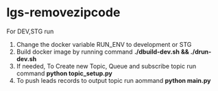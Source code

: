 # lgs-removezipcode

For DEV,STG run
1. Change the docker variable RUN_ENV to development or STG
2. Build docker image by running command **./dbuild-dev.sh && ./drun-dev.sh**
3. If needed, To Create new Topic, Queue and subscribe topic run command **python topic_setup.py**
4. To push leads records to output topic run aommand **python main.py**
